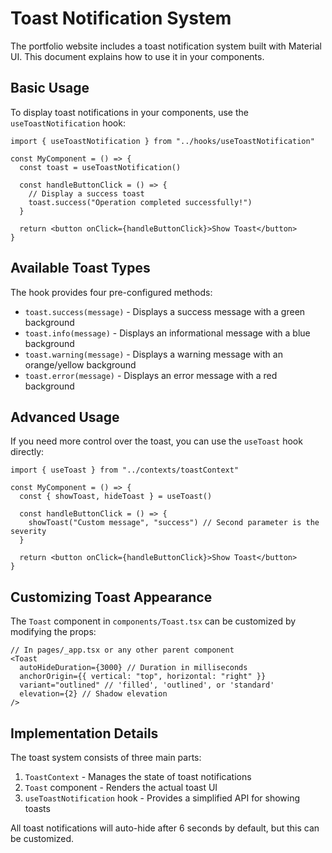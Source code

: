 # Toast Notification System

The portfolio website includes a toast notification system built with Material
UI.  This document explains how to use it in your components.

## Basic Usage

To display toast notifications in your components, use the
`useToastNotification` hook:

```tsx
import { useToastNotification } from "../hooks/useToastNotification"

const MyComponent = () => {
  const toast = useToastNotification()

  const handleButtonClick = () => {
    // Display a success toast
    toast.success("Operation completed successfully!")
  }

  return <button onClick={handleButtonClick}>Show Toast</button>
}
```

## Available Toast Types

The hook provides four pre-configured methods:

- `toast.success(message)` - Displays a success message with a green background
- `toast.info(message)` - Displays an informational message with a blue background
- `toast.warning(message)` - Displays a warning message with an orange/yellow background
- `toast.error(message)` - Displays an error message with a red background

## Advanced Usage

If you need more control over the toast, you can use the `useToast` hook directly:

```tsx
import { useToast } from "../contexts/toastContext"

const MyComponent = () => {
  const { showToast, hideToast } = useToast()

  const handleButtonClick = () => {
    showToast("Custom message", "success") // Second parameter is the severity
  }

  return <button onClick={handleButtonClick}>Show Toast</button>
}
```

## Customizing Toast Appearance

The `Toast` component in `components/Toast.tsx` can be customized by modifying
the props:

```tsx
// In pages/_app.tsx or any other parent component
<Toast
  autoHideDuration={3000} // Duration in milliseconds
  anchorOrigin={{ vertical: "top", horizontal: "right" }}
  variant="outlined" // 'filled', 'outlined', or 'standard'
  elevation={2} // Shadow elevation
/>
```

## Implementation Details

The toast system consists of three main parts:

1. `ToastContext` - Manages the state of toast notifications
2. `Toast` component - Renders the actual toast UI
3. `useToastNotification` hook - Provides a simplified API for showing toasts

All toast notifications will auto-hide after 6 seconds by default, but this can
be customized.

